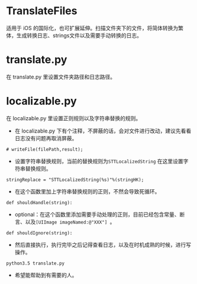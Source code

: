 # TranslateFiles
适用于 iOS 的国际化，也可扩展延伸。扫描文件夹下的文件，将简体转换为繁体，生成转换日志、strings文件以及需要手动转换的日志。
# translate.py
在 translate.py 里设置文件夹路径和日志路径。

# localizable.py
在 localizable.py 里设置正则规则以及字符串替换的规则。

*  在 localizable.py 下有个注释，不屏蔽的话，会对文件进行改动，建议先看看日志没有问题再取消屏蔽。

```
# writeFile(filePath,result);
```

*  设置字符串替换规则，当前的替换规则为`STTLocalizedString`
在这里设置字符串替换规则。

```
stringReplace = "STTLocalizedString(%s)"%(stringHK);
```

*  在这个函数里加上字符串替换规则的正则，不然会导致死循环。

```
def shouldHandle(string):
```

* optional：在这个函数里添加需要手动处理的正则，目前已经包含常量、断言、以及`[UIImage imageNamed:@"XXX"] `。
 
```
def shouldIgnore(string):
```

*  然后直接执行，执行完毕之后记得查看日志，以及在时机成熟的时候，进行写操作。

```
python3.5 translate.py
```

* 希望能帮助到有需要的人。




